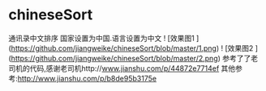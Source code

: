 # chineseSort
通讯录中文排序
国家设置为中国.语言设置为中文
! [效果图1 ] (https://github.com/jiangweike/chineseSort/blob/master/1.png)
! [效果图2 ] (https://github.com/jiangweike/chineseSort/blob/master/2.png)
参考了了老司机的代码,感谢老司机http://www.jianshu.com/p/44872e7714ef
其他参考:http://www.jianshu.com/p/b8de95b3175e
